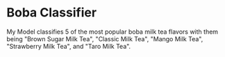 # Boba Classifier
My Model classifies 5 of the most popular boba milk tea flavors with them being "Brown Sugar Milk Tea", "Classic Milk Tea", "Mango Milk Tea", "Strawberry Milk Tea", and "Taro Milk Tea". 
